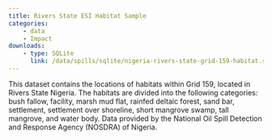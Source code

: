 ```yaml
---
title: Rivers State ESI Habitat Sample
categories:
    - data
    - Impact
downloads:
    - type: SQLite
      link: /data/spills/sqlite/nigeria-rivers-state-grid-159-habitat.sqlite
---
```

<p>This dataset contains the locations of habitats within Grid 159, located in Rivers State Nigeria. The habitats are divided into the following categories: bush fallow, facility, marsh mud flat, rainfed deltaic forest, sand bar, settlement, settlement over shoreline, short mangrove swamp, tall mangrove, and water body. Data provided by the National Oil Spill Detection and Response Agency (NOSDRA) of Nigeria.</p>